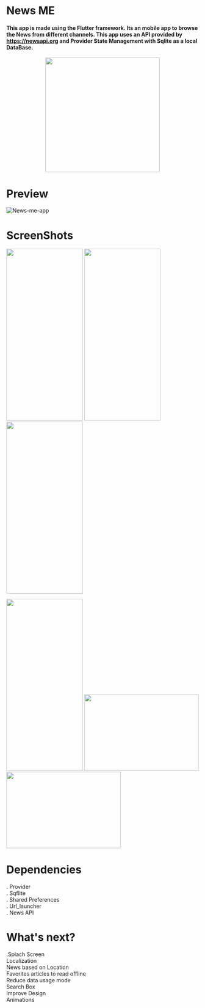 # News ME

#### This app is made using the Flutter framework. Its an mobile app to browse the News from different channels. This app uses an API provided by https://newsapi.org and Provider State Management with Sqlite as a local DataBase.

<p align="center">
  <img width="300" height="300" src="https://i.imgur.com/K1udduL.png">
</p>

# Preview

![News-me-app](https://i.imgur.com/HER758M.gif)

# ScreenShots

<p float="left">
  <img src="https://i.imgur.com/6AX63C8.jpg" width="200" height="450" />
  <img src="https://i.imgur.com/6pbxhr4.jpg" width="200" height="450" /> 
  <img src="https://i.imgur.com/OPv2xxM.png" width="200" height="450" />
</p>
<p float="left">
  <img src="https://i.imgur.com/epP43xY.jpg" width="200" height="450" />
  <img src="https://i.imgur.com/u3iFyQo.jpg" width="300" height="200" /> 
  <img src="https://i.imgur.com/NtUZEdh.jpg" width="300" height="200" />
</p>

# Dependencies
. Provider                                                                                                                               
. Sqflite                                                                                                                               
. Shared Preferences                                                                                                                     
. Url_launcher                                                                                                                           
. News API                                                                                                                                 

# What's next?
.Splach Screen                                                                                                                           
Localization                                                                                                                             
News based on Location                                                                                                                   
Favorites articles to read offline                                                                                                       
Reduce data usage mode                                                                                                                   
Search Box                                                                                                                               
Improve Design                                                                                                                           
Animations                                                                                                                                
